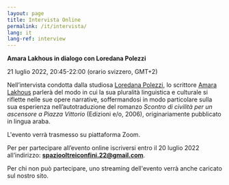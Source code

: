 ```yaml
---
layout: page
title: Intervista Online
permalink: /it/intervista/
lang: it
lang-ref: interview
---
```


**Amara Lakhous in dialogo con Loredana Polezzi** 

21 luglio 2022, 20:45-22:00 (orario svizzero, GMT+2)

Nell’intervista condotta dalla studiosa [Loredana Polezzi](https://www.spaceafterborders.com/it/relatrici-tori/Loredana-Polezzi), lo scrittore [Amara Lakhous](https://www.spaceafterborders.com/it/relatrici-tori/Amara-Lakhous) parlerà del modo in cui la sua pluralità linguistica e culturale si riflette nelle sue opere narrative, soffermandosi in modo particolare sulla sua esperienza nell’autotraduzione del romanzo _Scontro di civilità per un ascensore a Piazza Vittorio_ (Edizioni e/o, 2006), originariamente pubblicato in lingua araba.
 
L'evento verrà trasmesso su piattaforma Zoom. 

Per per partecipare all’evento online iscriversi entro il 20 luglio 2022 all’indirizzo: **spaziooltreiconfini.22@gmail.com**.

Per chi non può partecipare, uno streaming dell'evento verrà anche caricato sul nostro sito.
